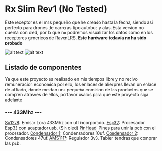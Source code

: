 # Rx Slim Rev1 (No Tested)

Este receptor es el mas pequeño que he creado hasta la fecha, siendo asi perfecto para drones de carreras tipo autobus y alas.
Esta version no cuenta con oled, por lo que no podremos visualizar los datos como en los receptores genericos de RavenLRS.
**Este hardware todavía no ha sido probado**

![alt text](https://github.com/JesusGonfer/RavenLrsHardware/blob/master/Rx/rx_slim/images/RX_slim_bot.png)
![alt text](https://github.com/JesusGonfer/RavenLrsHardware/blob/master/Rx/rx_slim/images/RX_slim_top.png)



## Listado de componentes
Ya que este proyecto es realizado en mis tiempos libre y no recivo remuneracion economica por ello, los enlaces de aliexpres llevan un enlace de afiliado, donde me dan una pequeña comision de los productos que se compren atrasves de ellos, porfavor usalos para que este proyecto siga adelante
 ### --- 433Mhz ---
 [Sx1278](https://github.com/user/repo/blob/branch/other_file.md): Emisor Lora 433Mhz con ufl incorporado.
 [Esp32](https://github.com/user/repo/blob/branch/other_file.md): Procesador Esp32 con adaptador usb. (Sin oled)
 [PinHead](https://github.com/user/repo/blob/branch/other_file.md): Pines para unir la pcb con el procesador.
 [Condensador 1](https://github.com/user/repo/blob/branch/other_file.md): Condensadores 10uf.
 [Condensador 2](https://github.com/user/repo/blob/branch/other_file.md): Condensadores 47uf.
 [AMS1117](https://github.com/user/repo/blob/branch/other_file.md): Regulador 3v3.
 Tabien tendras que comprar las pcb.

